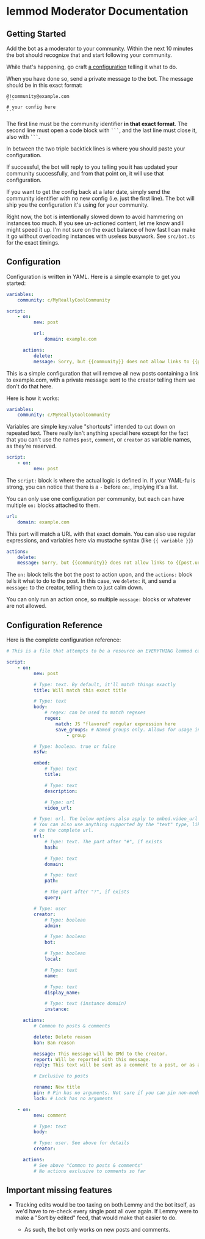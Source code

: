# lemmod Moderator Documentation

## Getting Started

Add the bot as a moderator to your community. Within the next 10 minutes the bot
should recognize that and start following your community.

While that's happening, go craft [a configuration](#configuration) telling it
what to do.

When you have done so, send a private message to the bot. The message should be
in this exact format:

````
@!community@example.com
```
# your config here
```
````

The first line must be the community identifier **in that exact format**.
The second line must open a code block with ` ``` `, and the last line must close
it, also with ` ``` `.

In between the two triple backtick lines is where you should paste your
configuration.

If successful, the bot will reply to you telling you it has updated your community
successfully, and from that point on, it will use that configuration.

If you want to get the config back at a later date, simply send the community
identifier with no new config (i.e. just the first line). The bot will ship you
the configuration it's using for your community.

Right now, the bot is intentionally slowed down to avoid hammering on instances
too much. If you see un-actioned content, let me know and I might speed it up.
I'm not sure on the exact balance of how fast I can make it go without overloading
instances with useless busywork. See `src/bot.ts` for the exact timings.

## Configuration

Configuration is written in YAML. Here is a simple example to get you started:

```yml
variables:
    community: c/MyReallyCoolCommunity

script:
    - on:
          new: post

          url:
              domain: example.com

      actions:
          delete:
          message: Sorry, but {{community}} does not allow links to {{post.url.domain}}.
```

This is a simple configuration that will remove all new posts containing a link
to example.com, with a private message sent to the creator telling them we don't
do that here.

Here is how it works:

```yml
variables:
    community: c/MyReallyCoolCommunity
```

Variables are simple key:value "shortcuts" intended to cut down on repeated text.
There really isn't anything special here except for the fact that you can't use
the names `post`, `comment`, or `creator` as variable names, as they're reserved.

```yml
script:
    - on:
          new: post
```

The `script:` block is where the actual logic is defined in. If your YAML-fu is
strong, you can notice that there is a `-` before `on:`, implying it's a list.

You can only use one configuration per community, but each can have multiple `on:`
blocks attached to them.

```yaml
url:
    domain: example.com
```

This part will match a URL with that exact domain. You can also use regular
expressions, and variables here via mustache syntax (like `{{ variable }}`)

```yaml
actions:
    delete:
    message: Sorry, but {{community}} does not allow links to {{post.url.domain}}.
```

The `on:` block tells the bot the post to action upon, and the `actions:` block
tells it what to do to the post. In this case, we `delete:` it, and send a
`message:` to the creator, telling them to just calm down.

You can only run an action once, so multiple `message:` blocks or whatever are
not allowed.

## Configuration Reference

Here is the complete configuration reference:

```yaml
# This is a file that attempts to be a resource on EVERYTHING lemmod can do.

script:
    - on:
          new: post

          # Type: text. By default, it'll match things exactly
          title: Will match this exact title

          # Type: text
          body:
              # regex: can be used to match regexes
              regex:
                  match: JS "flavored" regular expression here
                  save_groups: # Named groups only. Allows for usage in actions later on
                      - group

          # Type: boolean. true or false
          nsfw:

          embed:
              # Type: text
              title:

              # Type: text
              description:

              # Type: url
              video_url:

          # Type: url. The below options also apply to embed.video_url
          # You can also use anything supported by the "text" type, like regex,
          # on the complete url.
          url:
              # Type: text. The part after "#", if exists
              hash:

              # Type: text
              domain:

              # Type: text
              path:

              # The part after "?", if exists
              query:

          # Type: user
          creator:
              # Type: boolean
              admin:

              # Type: boolean
              bot:

              # Type: boolean
              local:

              # Type: text
              name:

              # Type: text
              display_name:

              # Type: text (instance domain)
              instance:

      actions:
          # Common to posts & comments

          delete: Delete reason
          ban: Ban reason

          message: This message will be DMd to the creator.
          report: Will be reported with this message.
          reply: This text will be sent as a comment to a post, or as a reply to a comment.

          # Exclusive to posts

          rename: New title
          pin: # Pin has no arguments. Not sure if you can pin non-moderator posts
          lock: # Lock has no arguments

    - on:
          new: comment

          # Type: text
          body:

          # Type: user. See above for details
          creator:

      actions:
          # See above "Common to posts & comments"
          # No actions exclusive to comments so far
```

## Important missing features

-   Tracking edits would be too taxing on both Lemmy and the bot itself, as we'd
    have to re-check every single post all over again. If Lemmy were to make a
    "Sort by edited" feed, that would make that easier to do.

    -   As such, the bot only works on new posts and comments.
